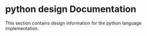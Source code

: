 <!-- :orphan: -->

# python design Documentation

This section contains design information for the python language implementation.


